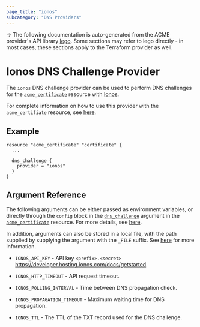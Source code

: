 ```yaml
---
page_title: "ionos"
subcategory: "DNS Providers"
---
```


-> The following documentation is auto-generated from the ACME
provider's API library [lego](https://go-acme.github.io/lego/).  Some
sections may refer to lego directly - in most cases, these sections
apply to the Terraform provider as well.

# Ionos DNS Challenge Provider

The `ionos` DNS challenge provider can be used to perform DNS challenges for
the [`acme_certificate`][resource-acme-certificate] resource with
[Ionos](https://ionos.com).

[resource-acme-certificate]: ../resources/certificate.md

For complete information on how to use this provider with the `acme_certifiate`
resource, see [here][resource-acme-certificate-dns-challenges].

[resource-acme-certificate-dns-challenges]: ../resources/certificate.md#using-dns-challenges

## Example

```hcl
resource "acme_certificate" "certificate" {
  ...

  dns_challenge {
    provider = "ionos"
  }
}
```
## Argument Reference

The following arguments can be either passed as environment variables, or
directly through the `config` block in the
[`dns_challenge`][resource-acme-certificate-dns-challenge-arg] argument in the
[`acme_certificate`][resource-acme-certificate] resource. For more details, see
[here][resource-acme-certificate-dns-challenges].

[resource-acme-certificate-dns-challenge-arg]: ../resources/certificate.md#dns_challenge

In addition, arguments can also be stored in a local file, with the path
supplied by supplying the argument with the `_FILE` suffix. See
[here][acme-certificate-file-arg-example] for more information.

[acme-certificate-file-arg-example]: ../resources/certificate.md#using-variable-files-for-provider-arguments

* `IONOS_API_KEY` - API key `<prefix>.<secret>` https://developer.hosting.ionos.com/docs/getstarted.

* `IONOS_HTTP_TIMEOUT` - API request timeout.
* `IONOS_POLLING_INTERVAL` - Time between DNS propagation check.
* `IONOS_PROPAGATION_TIMEOUT` - Maximum waiting time for DNS propagation.
* `IONOS_TTL` - The TTL of the TXT record used for the DNS challenge.


